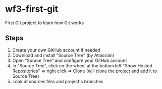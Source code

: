 # wf3-first-git
First Git project to learn how Git works

## Steps
1. Create your own GitHub account if needed
2. Download and install "Source Tree" (by Atlassian)
3. Open "Source Tree" and configure your GitHub account
4. In "Source Tree", click on the wheel at the bottom left "Show Hosted Repositories" => right click => Clone (will clone the project and add it to Source Tree)
5. Look at sources files and project's branches
